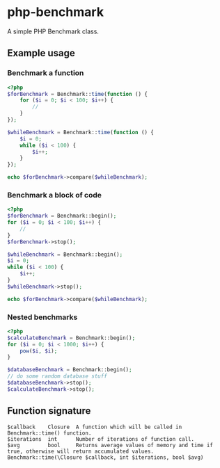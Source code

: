 # php-benchmark
A simple PHP Benchmark class.

## Example usage
### Benchmark a function
``` php
<?php
$forBenchmark = Benchmark::time(function () {
    for ($i = 0; $i < 100; $i++) {
        //
    }
});

$whileBenchmark = Benchmark::time(function () {
    $i = 0;
    while ($i < 100) {
        $i++;
    }
});

echo $forBenchmark->compare($whileBenchmark);
```

### Benchmark a block of code
``` php
<?php
$forBenchmark = Benchmark::begin();
for ($i = 0; $i < 100; $i++) {
    //
}
$forBenchmark->stop();

$whileBenchmark = Benchmark::begin();
$i = 0;
while ($i < 100) {
    $i++;
}
$whileBenchmark->stop();

echo $forBenchmark->compare($whileBenchmark);
```

### Nested benchmarks
``` php
<?php
$calculateBenchmark = Benchmark::begin();
for ($i = 0; $i < 1000; $i++) {
    pow($i, $i);
}

$databaseBenchmark = Benchmark::begin();
// do some random database stuff
$databaseBenchmark->stop();
$calculateBenchmark->stop();
```


## Function signature
```
$callback    Closure  A function which will be called in Benchmark::time() function.
$iterations  int      Number of iterations of function call.
$avg         bool     Returns average values of memory and time if true, otherwise will return accumulated values.
Benchmark::time(\Closure $callback, int $iterations, bool $avg)
```